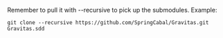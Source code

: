 Remember to pull it with --recursive to pick up the submodules. 
Example: 
```
git clone --recursive https://github.com/SpringCabal/Gravitas.git Gravitas.sdd
```
